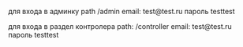<p> для входа в админку path /admin email: test@test.ru пароль testtest<p>
<p> для входа в раздел контролера path: /controller email: test@test.ru пароль testtest<p>
